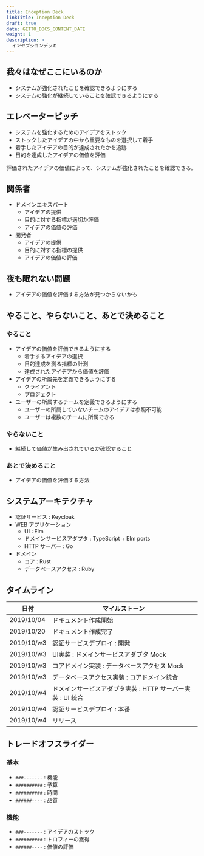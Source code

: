 ```yaml
---
title: Inception Deck
linkTitle: Inception Deck
draft: true
date: GETTO_DOCS_CONTENT_DATE
weight: 1
description: >
  インセプションデッキ
---
```


## 我々はなぜここにいるのか

- システムが強化されたことを確認できるようにする
- システムの強化が継続していることを確認できるようにする


## エレベーターピッチ

- システムを強化するためのアイデアをストック
- ストックしたアイデアの中から重要なものを選択して着手
- 着手したアイデアの目的が達成されたかを追跡
- 目的を達成したアイデアの価値を評価

評価されたアイデアの価値によって、システムが強化されたことを確認できる。


## 関係者

- ドメインエキスパート
  - アイデアの提供
  - 目的に対する指標が適切か評価
  - アイデアの価値の評価
- 開発者
  - アイデアの提供
  - 目的に対する指標の提供
  - アイデアの価値の評価


## 夜も眠れない問題

- アイデアの価値を評価する方法が見つからないかも


## やること、やらないこと、あとで決めること

### やること

- アイデアの価値を評価できるようにする
  - 着手するアイデアの選択
  - 目的達成を測る指標の計測
  - 達成されたアイデアから価値を評価
- アイデアの所属先を定義できるようにする
  - クライアント
  - プロジェクト
- ユーザーの所属するチームを定義できるようにする
  - ユーザーの所属していないチームのアイデアは参照不可能
  - ユーザーは複数のチームに所属できる


### やらないこと

- 継続して価値が生み出されているか確認すること


### あとで決めること

- アイデアの価値を評価する方法


## システムアーキテクチャ

- 認証サービス : Keycloak
- WEB アプリケーション
  - UI : Elm
  - ドメインサービスアダプタ : TypeScript + Elm ports
  - HTTP サーバー : Go
- ドメイン
  - コア : Rust
  - データベースアクセス : Ruby


## タイムライン

日付       | マイルストーン
---------- | --------------
2019/10/04 | ドキュメント作成開始
2019/10/20 | ドキュメント作成完了
2019/10/w3 | 認証サービスデプロイ : 開発
2019/10/w3 | UI実装 : ドメインサービスアダプタ Mock
2019/10/w3 | コアドメイン実装 : データベースアクセス Mock
2019/10/w3 | データベースアクセス実装 : コアドメイン統合
2019/10/w4 | ドメインサービスアダプタ実装 : HTTP サーバー実装 : UI 統合
2019/10/w4 | 認証サービスデプロイ : 本番
2019/10/w4 | リリース


## トレードオフスライダー

### 基本

- `###-------` : 機能
- `##########` : 予算
- `##########` : 時間
- `######----` : 品質


### 機能

- `###-------` : アイデアのストック
- `##########` : トロフィーの獲得
- `######----` : 価値の評価

